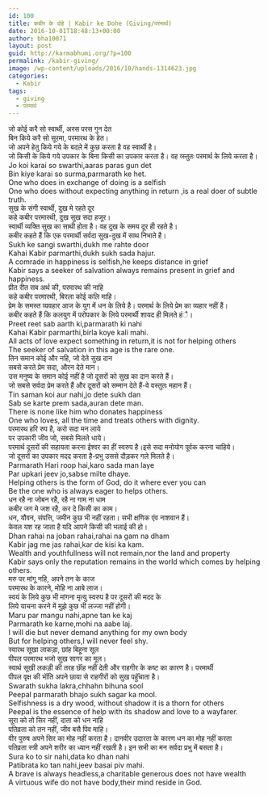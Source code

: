 ```yaml
---
id: 100
title: कबीर के दोहे | Kabir ke Dohe (Giving/परमार्थ)
date: 2016-10-01T18:48:13+00:00
author: bha10071
layout: post
guid: http://karmabhumi.org/?p=100
permalink: /kabir-giving/
image: /wp-content/uploads/2016/10/hands-1314623.jpg
categories:
  - Kabir
tags:
  - giving
  - परमार्थ
---
```

<div class="doha notranslate">
  <div class="hindi original">
    जो कोई करै सो स्वार्थी, अरस परस गुन देत<br /> बिन किये करै सो सूरमा, परमारथ के हेत।
  </div>
  
  <div class="hindi">
    जो अपने हेतु किये गये के बदले में कुछ करता है वह स्वार्थी है।<br /> जो किसी के किये गये उपकार के बिना किसी का उपकार करता है। वह व्स्तुतः परमार्थ के लिये करता है।
  </div>
  
  <div class="eng original">
    Jo koi karai so swarthi,aaras paras gun det<br /> Bin kiye karai so surma,parmarath ke het.
  </div>
  
  <div class="eng meaning">
    One who does in exchange of doing is a selfish<br /> One who does without expecting anything in return ,is a real doer of subtle truth.
  </div>
</div>

<div class="doha notranslate">
  <div class="hindi original">
    सुख के संगी स्वार्थी, दुख मे रहते दूर<br /> कहे कबीर परमारथी, दुख सुख सदा हजूर।
  </div>
  
  <div class="hindi">
    स्वार्थी व्यक्ति सुख का साथी होता है। वह दुख के समय दूर ही रहते है।<br /> कबीर कहते हैं कि एक परमार्थी सर्वदा सुख-दुख में साथ निभाते है।
  </div>
  
  <div class="eng original">
    Sukh ke sangi swarthi,dukh me rahte door<br /> Kahai Kabir parmarthi,dukh sukh sada hajur.
  </div>
  
  <div class="eng meaning">
    A comrade in happiness is selfish,he keeps distance in grief<br /> Kabir says a seeker of salvation always remains present in grief and happiness.
  </div>
</div>

<div class="doha notranslate">
  <div class="hindi original">
    प्रीत रीत सब अर्थ की, परमारथ की नाहि<br /> कहे कबीर परमारथी, बिरला कोई कलि माहि।
  </div>
  
  <div class="hindi">
    प्रेम के समस्त व्यवहार आज के युग में धन के लिये है। परमार्थ के लिये प्रेम का व्यहार नहीं हैं।<br /> कबीर कहते हैं कि कलयुग में परोपकार के लिये परमार्थी शायद ही मिलते हंै।
  </div>
  
  <div class="eng original">
    Preet reet sab aarth ki,parmarath ki nahi<br /> Kahai Kabir parmarthi,birla koye kali mahi.
  </div>
  
  <div class="eng meaning">
    All acts of love expect something in return,it is not for helping others<br /> The seeker of salvation in this age is the rare one.
  </div>
</div>

<div class="doha notranslate">
  <div class="hindi original">
    तिन समान कोई और नहि, जो देते सुख दान<br /> सबसे करते प्रेम सदा, औरन देते मान।
  </div>
  
  <div class="hindi">
    उस मनुष्य के समान कोई नहीं है जो दूसरों को सुख का दान करते हैं।<br /> जो सबसे सर्वदा प्रेम करते हैं और दूसरों को सम्मान देते हैं-वे वस्तुतः महान हैं।
  </div>
  
  <div class="eng original">
    Tin saman koi aur nahi,jo dete sukh dan<br /> Sab se karte prem sada,auran dete man.
  </div>
  
  <div class="eng meaning">
    There is none like him who donates happiness<br /> One who loves, all the time and treats others with dignity.
  </div>
</div>

<div class="doha notranslate">
  <div class="hindi original">
    परमारथ हरि रुप है, करो सदा मन लाये<br /> पर उपकारी जीव जो, सबसे मिलते धाये।
  </div>
  
  <div class="hindi">
    परमार्थ दूसरों की सहायता करना ईश्वर का हीं स्वरुप है।इसे सदा मनोयोग पूर्वक करना चाहिये।<br /> जो दूसरों का उपकार मदद करता है-प्रभु उससे दौड़कर गले मिलते है।
  </div>
  
  <div class="eng original">
    Parmarath Hari roop hai,karo sada man laye<br /> Par upkari jeev jo,sabse milte dhaye.
  </div>
  
  <div class="eng meaning">
    Helping others is the form of God, do it where ever you can<br /> Be the one who is always eager to helps others.
  </div>
</div>

<div class="doha notranslate">
  <div class="hindi original">
    धन रहै ना जोबन रहै, रहै ना गाम ना धाम<br /> कबीर जग मे जश रहै, कर दे किसी का काम।
  </div>
  
  <div class="hindi">
    धन, यौवन, संपत्ति, जमीन कुछ भी नहीं रहता। सभी क्षणिक एंव नाशवान हैं।<br /> केवल यश रह जाता है यदि आपने किसी की भलाई की हो।
  </div>
  
  <div class="eng original">
    Dhan rahai na joban rahai,rahai na gam na dham<br /> Kabir jag me jas rahai,kar de kisi ka kam.
  </div>
  
  <div class="eng meaning">
    Wealth and youthfullness will not remain,nor the land and property<br /> Kabir says only the reputation remains in the world which comes by helping others.
  </div>
</div>

<div class="doha notranslate">
  <div class="hindi original">
    मरु पर मांगू नहि, अपने तन के काज<br /> परमारथ के कारने, मोहि ना आबे लाज।
  </div>
  
  <div class="hindi">
    स्वयं के लिये कुछ भी मांगना मृत्यु स्वरुप है पर दूसरों की मदद के<br /> लिये याचना करने में मुझे कुछ भी लज्जा नहीं होगी।
  </div>
  
  <div class="eng original">
    Maru par mangu nahi,apne tan ke kaj<br /> Parmarath ke karne,mohi na aabe laj.
  </div>
  
  <div class="eng meaning">
    I will die but never demand anything for my own body<br /> But for helping others,I will never feel shy.
  </div>
</div>

<div class="doha notranslate">
  <div class="hindi original">
    स्वारथ सूखा लाकड़ा, छांह बिहूना सूल<br /> पीपल परमारथ भजो सुख सागर का मूल।
  </div>
  
  <div class="hindi">
    स्वार्थ सूखी लकड़ी की तरह छाॅंह नहीं देती और राहगीर के कष्ट का कारण है। परमार्थी<br /> पीपल वृक्ष की भाॅंति अपने छाया से राहगीरों को सुख पहुॅंचाता है।
  </div>
  
  <div class="eng original">
    Swarath sukha lakra,chhahn bihuna sool<br /> Peepal parmarath bhajo sukh sagar ka mool.
  </div>
  
  <div class="eng meaning">
    Selfishness is a dry wood, without shadow it is a thorn for others<br /> Peepal is the essence of help with its shadow and love to a wayfarer.
  </div>
</div>

<div class="doha notranslate">
  <div class="hindi original">
    सूरा को तो सिर नहीं, दाता को धन नाहि<br /> पतिव्रता को तन नहीं, जीव बसै पिव माहि।
  </div>
  
  <div class="hindi">
    वीर पुरुष अपने सिर का मोह नहीं करता है। दानवीर उदारता के कारण धन का मोह नहीं करता<br /> पतिव्रता स्त्री अपने शरीर का ध्यान नहीं रखती है। इन सभी का मन सर्वदा प्रभु में बसता है।
  </div>
  
  <div class="eng original">
    Sura ko to sir nahi,data ko dhan nahi<br /> Patibrata ko tan nahi,jeev basai piv mahi.
  </div>
  
  <div class="eng meaning">
    A brave is always headless,a charitable generous does not have wealth<br /> A virtuous wife do not have body,their mind reside in God.
  </div>
</div>